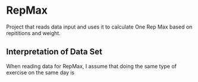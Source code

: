# RepMax

Project that reads data input and uses it to calculate One Rep Max based on repititions and weight.

## Interpretation of Data Set

When reading data for RepMax, I assume that doing the same type of exercise on the same day is 
